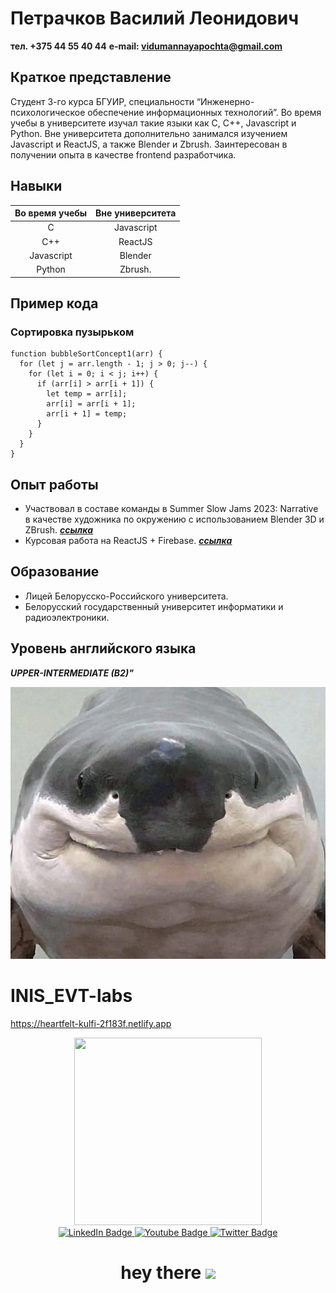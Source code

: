 # Петрачков Василий Леонидович

**тел. +375 44 55 40 44**
**e-mail: vidumannayapochta@gmail.com**

## Краткое представление

Студент 3-го курса БГУИР, специальности “Инженерно-психологическое обеспечение информационных технологий”. Во время учебы в университете изучал такие языки  как C, C++, Javascript и Python. Вне университета дополнительно занимался изучением Javascript и ReactJS, а также Blender и Zbrush. Заинтересован в получении опыта в качестве frontend разработчика.

## Навыки

Во время учебы | Вне университета
:-------:|:-------: 
C | Javascript
C++ | ReactJS
Javascript | Blender
Python | Zbrush.

## Пример кода

### Сортировка пузырьком

```
function bubbleSortConcept1(arr) {
  for (let j = arr.length - 1; j > 0; j--) {
    for (let i = 0; i < j; i++) {
      if (arr[i] > arr[i + 1]) {
        let temp = arr[i];
        arr[i] = arr[i + 1];
        arr[i + 1] = temp;
      }
    }
  }
}
```

## Опыт работы

* Участвовал в составе команды в Summer Slow Jams 2023: Narrative в качестве художника по окружению с использованием Blender 3D и ZBrush. 
***[ссылка](http://github.com/KirillMeleshko004/GameJam)***
* Курсовая работа на ReactJS + Firebase.
***[ссылка](https://github.com/PetrachkovVasily/Baba_Is_You_Wiki)***

## Образование

* Лицей Белорусско-Российского университета.
* Белорусский государственный университет информатики и радиоэлектроники.

## Уровень английского языка

***UPPER-INTERMEDIATE (B2)"***

![картинка](EVT/b_8LoxCV4Ls.jpg)





# INIS_EVT-labs
https://heartfelt-kulfi-2f183f.netlify.app



<div id="header" align="center">
  <img width="300px" height="300px" src="https://media.giphy.com/media/M9gbBd9nbDrOTu1Mqx/giphy.gif" width="100"/>

  <div id="badges"  align="center">
    <a href="https://www.youtube.com/watch?v=dQw4w9WgXcQ&ab_channel=RickAstley">
      <img src="https://img.shields.io/badge/LinkedIn-blue?style=for-the-badge&logo=linkedin&logoColor=white" alt="LinkedIn Badge"/>
    </a>
    <a href="https://www.youtube.com/watch?v=dQw4w9WgXcQ&ab_channel=RickAstley">
      <img src="https://img.shields.io/badge/YouTube-red?style=for-the-badge&logo=youtube&logoColor=white" alt="Youtube Badge"/>
    </a>
    <a href="https://www.youtube.com/watch?v=dQw4w9WgXcQ&ab_channel=RickAstley">
      <img src="https://img.shields.io/badge/Twitter-blue?style=for-the-badge&logo=twitter&logoColor=white" alt="Twitter Badge"/>
    </a>
  </div>
  
  <h1>
    hey there
    <img src="https://media.giphy.com/media/hvRJCLFzcasrR4ia7z/giphy.gif" width="30px"/>
  </h1>


</div>
